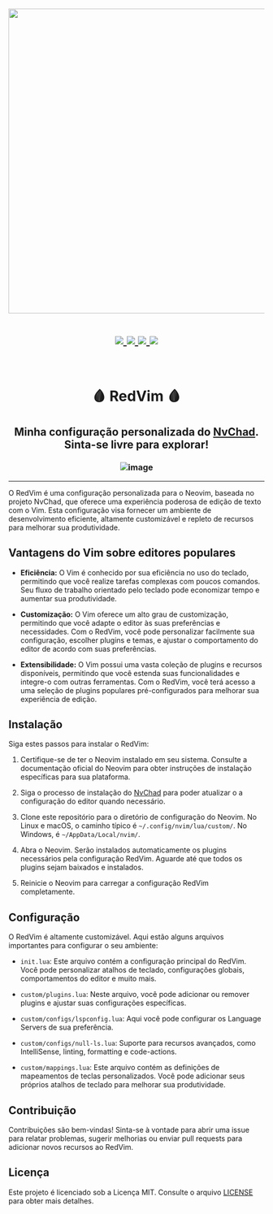 <h1 align="center">
<a href='#'><img src="https://raw.githubusercontent.com/catppuccin/catppuccin/main/assets/palette/macchiato.png" width="600px"/></a>
  <br>
  <br>
  <div>
    <a href="https://github.com/Redyf/RedVim/issues">
        <img src="https://img.shields.io/github/issues/Redyf/RedVim?color=fab387&labelColor=303446&style=for-the-badge">
    </a>
    <a href="https://github.com/Redyf/RedVim/stargazers">
        <img src="https://img.shields.io/github/stars/Redyf/RedVim?color=ca9ee6&labelColor=303446&style=for-the-badge">
    </a>
    <a href="https://github.com/Redyf/RedVim">
        <img src="https://img.shields.io/github/repo-size/Redyf/RedVim?color=ea999c&labelColor=303446&style=for-the-badge">
    </a>
    <a href="https://github.com/Redyf/RedVim/blob/main/.github/LICENCE">
        <img src="https://img.shields.io/static/v1.svg?style=for-the-badge&label=License&message=MIT&logoColor=ca9ee6&colorA=313244&colorB=cba6f7"/>
    </a>
    <br>
    </div>
   </h1>
   <br>

<h1 align="center">🩸 RedVim 🩸</h1>
<h2 align="center">Minha configuração personalizada do <a href="https://nvchad.com/">NvChad</a>. Sinta-se livre para explorar!</h2>
<h3 align="center">
    
![image](https://github.com/Redyf/RedVim/assets/98139059/3df08f0f-e6b6-416f-9edf-4201f0b88567)

</h3>
<hr>

O RedVim é uma configuração personalizada para o Neovim, baseada no projeto NvChad, que oferece uma experiência poderosa de edição de texto com o Vim. Esta configuração visa fornecer um ambiente de desenvolvimento eficiente, altamente customizável e repleto de recursos para melhorar sua produtividade.

## Vantagens do Vim sobre editores populares

- **Eficiência:** O Vim é conhecido por sua eficiência no uso do teclado, permitindo que você realize tarefas complexas com poucos comandos. Seu fluxo de trabalho orientado pelo teclado pode economizar tempo e aumentar sua produtividade.

- **Customização:** O Vim oferece um alto grau de customização, permitindo que você adapte o editor às suas preferências e necessidades. Com o RedVim, você pode personalizar facilmente sua configuração, escolher plugins e temas, e ajustar o comportamento do editor de acordo com suas preferências.

- **Extensibilidade:** O Vim possui uma vasta coleção de plugins e recursos disponíveis, permitindo que você estenda suas funcionalidades e integre-o com outras ferramentas. Com o RedVim, você terá acesso a uma seleção de plugins populares pré-configurados para melhorar sua experiência de edição.

## Instalação

Siga estes passos para instalar o RedVim:

1. Certifique-se de ter o Neovim instalado em seu sistema. Consulte a documentação oficial do Neovim para obter instruções de instalação específicas para sua plataforma.

2. Siga o processo de instalação do <a href="https://nvchad.com/docs/quickstart/install">NvChad</a> para poder atualizar o a configuração do editor quando necessário.

3. Clone este repositório para o diretório de configuração do Neovim. No Linux e macOS, o caminho típico é `~/.config/nvim/lua/custom/`. No Windows, é `~/AppData/Local/nvim/`.

4. Abra o Neovim. Serão instalados automaticamente os plugins necessários pela configuração RedVim. Aguarde até que todos os plugins sejam baixados e instalados.

5. Reinicie o Neovim para carregar a configuração RedVim completamente.

## Configuração

O RedVim é altamente customizável. Aqui estão alguns arquivos importantes para configurar o seu ambiente:

- `init.lua`: Este arquivo contém a configuração principal do RedVim. Você pode personalizar atalhos de teclado, configurações globais, comportamentos do editor e muito mais.

- `custom/plugins.lua`: Neste arquivo, você pode adicionar ou remover plugins e ajustar suas configurações específicas.

- `custom/configs/lspconfig.lua`: Aqui você pode configurar os Language Servers de sua preferência.

- `custom/configs/null-ls.lua`: Suporte para recursos avançados, como IntelliSense, linting, formatting e code-actions.

- `custom/mappings.lua`: Este arquivo contém as definições de mapeamentos de teclas personalizados. Você pode adicionar seus próprios atalhos de teclado para melhorar sua produtividade.

## Contribuição

Contribuições são bem-vindas! Sinta-se à vontade para abrir uma issue para relatar problemas, sugerir melhorias ou enviar pull requests para adicionar novos recursos ao RedVim.

## Licença

Este projeto é licenciado sob a Licença MIT. Consulte o arquivo [LICENSE](LICENSE) para obter mais detalhes.
